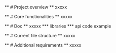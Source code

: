 ** # Project overview **
xxxxx


** # Core functionalities **
xxxxx

** # Doc **
xxxxx
*** libraries
*** api code example

** # Current file structure **
xxxxx

** # Additional requirements **
xxxxx